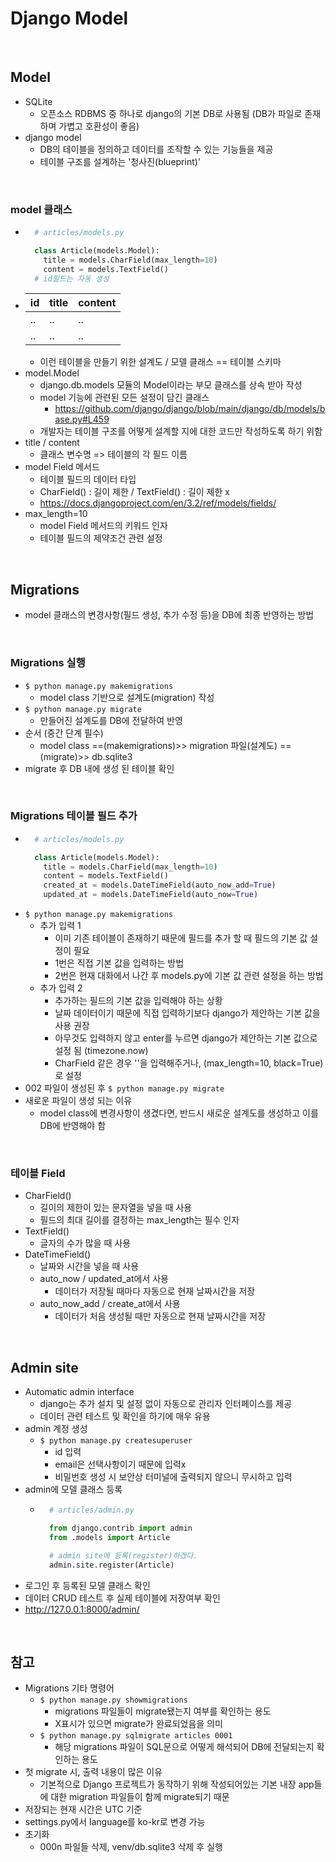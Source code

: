 # Django Model

<br/>

## Model
- SQLite
  - 오픈소스 RDBMS 중 하나로 django의 기본 DB로 사용됨 (DB가 파일로 존재하며 가볍고 호환성이 좋음)
- django model
  - DB의 테이블을 정의하고 데이터를 조작할 수 있는 기능들을 제공
  - 테이블 구조를 설계하는 '청사진(blueprint)'

<br/>

### model 클래스
- ```python
    # articles/models.py

    class Article(models.Model):
      title = models.CharField(max_length=10)
      content = models.TextField()
    # id필드는 자동 생성
  ```
- |id|title|content|
  |--|--|--|
  |..|..|..|
  |..|..|..|
  - 이런 테이블을 만들기 위한 설계도 / 모델 클래스 == 테이블 스키마
- model.Model
  - django.db.models 모듈의 Model이라는 부모 클래스를 상속 받아 작성
  - model 기능에 관련된 모든 설정이 담긴 클래스
    - https://github.com/django/django/blob/main/django/db/models/base.py#L459
  - 개발자는 테이블 구조를 어떻게 설계할 지에 대한 코드만 작성하도록 하기 위함
- title / content
  - 클래스 변수명 => 테이블의 각 필드 이름
- model Field 메서드
  - 테이블 필드의 데이터 타입
  - CharField() : 길이 제한 / TextField() : 길이 제한 x
  - https://docs.djangoproject.com/en/3.2/ref/models/fields/
- max_length=10
  - model Field 메서드의 키워드 인자
  - 테이블 필드의 제약조건 관련 설정

<br/>

## Migrations
- model 클래스의 변경사항(필드 생성, 추가 수정 등)을 DB에 최종 반영하는 방법

<br/>

### Migrations 실행
- `$ python manage.py makemigrations`
  - model class 기반으로 설계도(migration) 작성
- `$ python manage.py migrate`
  - 만들어진 설계도를 DB에 전달하여 반영
- 순서 (중간 단계 필수)
  - model class ==(makemigrations)>> migration 파일(설계도) ==(migrate)>> db.sqlite3
- migrate 후 DB 내에 생성 된 테이블 확인

<br/>

### Migrations 테이블 필드 추가
- ```python
    # articles/models.py

    class Article(models.Model):
      title = models.CharField(max_length=10)
      content = models.TextField()
      created_at = models.DateTimeField(auto_now_add=True)
      updated_at = models.DateTimeField(auto_now=True)
  ```
- `$ python manage.py makemigrations`
  - 추가 입력 1
    - 이미 기존 테이블이 존재하기 때문에 필드를 추가 할 때 필드의 기본 값 설정이 필요
    - 1번은 직접 기본 값을 입력하는 방법
    - 2번은 현재 대화에서 나간 후 models.py에 기본 값 관련 설정을 하는 방법
  - 추가 입력 2
    - 추가하는 필드의 기본 값을 입력해야 하는 상황
    - 날짜 데이터이기 때문에 직접 입력하기보다 django가 제안하는 기본 값을 사용 권장
    - 아무것도 입력하지 않고 enter를 누르면 django가 제안하는 기본 값으로 설정 됨 (timezone.now)
    - CharField 같은 경우 ''을 입력해주거나, (max_length=10, black=True)로 설정
- 002 파일이 생성된 후 `$ python manage.py migrate`
- 새로운 파일이 생성 되는 이유
  - model class에 변경사항이 생겼다면, 반드시 새로운 설계도를 생성하고 이를 DB에 반영해야 함

<br/>

### 테이블 Field
- CharField()
  - 길이의 제한이 있는 문자열을 넣을 때 사용
  - 필드의 최대 길이를 결정하는 max_length는 필수 인자
- TextField()
  - 글자의 수가 많을 때 사용
- DateTimeField()
  - 날짜와 시간을 넣을 때 사용
  - auto_now / updated_at에서 사용
    - 데이터가 저장될 때마다 자동으로 현재 날짜시간을 저장
  - auto_now_add / create_at에서 사용
    - 데이터가 처음 생성될 때만 자동으로 현재 날짜시간을 저장

<br/>

## Admin site
- Automatic admin interface
  - django는 추가 설치 및 설정 없이 자동으로 관리자 인터페이스를 제공
  - 데이터 관련 테스트 및 확인을 하기에 매우 유용
- admin 계정 생성
  - `$ python manage.py createsuperuser`
    - id 입력
    - email은 선택사항이기 때문에 입력x
    - 비밀번호 생성 시 보안상 터미널에 출력되지 않으니 무시하고 입력
- admin에 모델 클래스 등록
  - ```python
      # articles/admin.py

      from django.contrib import admin
      from .models import Article

      # admin site에 등록(register)하겠다.
      admin.site.register(Article)
    ```
- 로그인 후 등록된 모델 클래스 확인
- 데이터 CRUD 테스트 후 실제 테이블에 저장여부 확인
- http://127.0.0.1:8000/admin/

<br/>

## 참고
- Migrations 기타 명령어
  - `$ python manage.py showmigrations`
    - migrations 파일들이 migrate됐는지 여부를 확인하는 용도
    - X표시가 있으면 migrate가 완료되었음을 의미
  - `$ python manage.py sqlmigrate articles 0001`
    - 해당 migrations 파일이 SQL문으로 어떻게 해석되어 DB에 전달되는지 확인하는 용도
- 첫 migrate 시, 출력 내용이 많은 이유
  - 기본적으로 Django 프로젝트가 동작하기 위해 작성되어있는 기본 내장 app들에 대한 migration 파일들이 함께 migrate되기 때문
- 저장되는 현재 시간은 UTC 기준
- settings.py에서 language를 ko-kr로 변경 가능
- 초기화
  - 000n 파일들 삭제, venv/db.sqlite3 삭제 후 실행